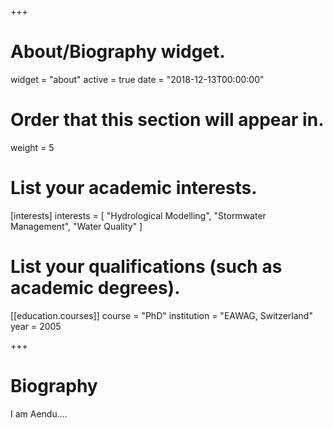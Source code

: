 +++
# About/Biography widget.
widget = "about"
active = true
date = "2018-12-13T00:00:00"

# Order that this section will appear in.
weight = 5

# List your academic interests.
[interests]
  interests = [
    "Hydrological Modelling",
    "Stormwater Management",
    "Water Quality"
  ]


# List your qualifications (such as academic degrees).
[[education.courses]]
  course = "PhD"
  institution = "EAWAG, Switzerland"
  year = 2005


+++

# Biography

I am Aendu.... 
